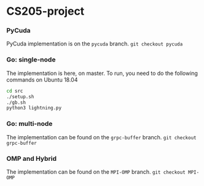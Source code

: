 # CS205-project

### PyCuda
PyCuda implementation is on the `pycuda` branch.
`git checkout pycuda`

### Go: single-node
The implementation is here, on master. To run, you need to do the following commands on Ubuntu 18.04
```bash
cd src
./setup.sh
./gb.sh
python3 lightning.py
```

### Go: multi-node
The implementation can be found on the `grpc-buffer` branch.
`git checkout grpc-buffer`

### OMP and Hybrid

The implementation can be found on the `MPI-OMP` branch. 
`git checkout MPI-OMP`
